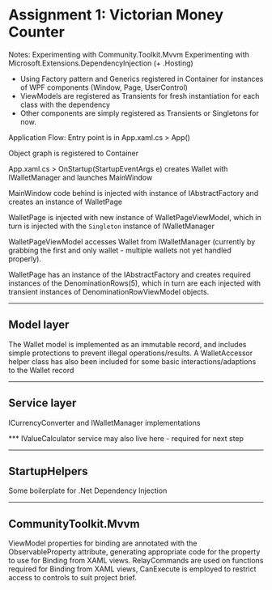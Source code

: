 # Assignment 1: Victorian Money Counter

Notes:
Experimenting with Community.Toolkit.Mvvm
Experimenting with Microsoft.Extensions.DependencyInjection (+ .Hosting)

- Using Factory pattern and Generics registered in Container for instances of WPF components (Window, Page, UserControl)
- ViewModels are registered as Transients for fresh instantiation for each class with the dependency
- Other components are simply registered as Transients or Singletons for now.

Application Flow:
Entry point is in App.xaml.cs > App()

Object graph is registered to Container

App.xaml.cs > OnStartup(StartupEventArgs e) creates Wallet with IWalletManager and launches MainWindow

MainWindow code behind is injected with instance of IAbstractFactory<WalletPage> and creates an instance of WalletPage 

WalletPage is injected with new instance of WalletPageViewModel, which in turn is injected with the `Singleton` instance of IWalletManager<Wallet>

WalletPageViewModel accesses Wallet from IWalletManager (currently by grabbing the first and only wallet - multiple wallets not yet handled properly).

WalletPage has an instance of the IAbstractFactory<DenominationRow> and creates required instances of the DenominationRows(5), which in turn are each injected with transient instances of DenominationRowViewModel objects.

-------------------
## Model layer

The Wallet model is implemented as an immutable record, and includes simple protections to prevent illegal operations/results.
A WalletAccessor helper class has also been included for some basic interactions/adaptions to the Wallet record

-------------------
## Service layer

ICurrencyConverter and IWalletManager implementations

*** IValueCalculator service may also live here - required for next step

-------------------
## StartupHelpers

Some boilerplate for .Net Dependency Injection

-------------------

## CommunityToolkit.Mvvm

ViewModel properties for binding are annotated with the ObservableProperty attribute, generating appropriate code for the property to use for Binding from XAML views.  RelayCommands are used on functions required for Binding from XAML views, CanExecute is employed to restrict access to controls to suit project brief.

